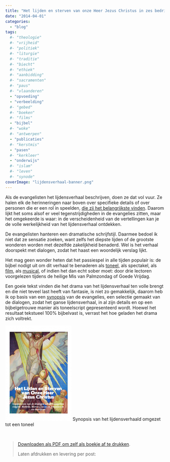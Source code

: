 ```yaml
---
title: "Het lijden en sterven van onze Heer Jezus Christus in zes bedrijven"
date: "2014-04-01"
categories: 
  - "blog"
tags:
  #- "theologie"
  #- "vrijheid"
  #- "politiek"
  #- "liturgie"
  #- "traditie"
  #- "biecht"
  #- "ethiek"
  #- "aanbidding"
  #- "sacramenten"
  #- "paus"
  #- "vlaanderen"
  - "opvoeding"
  - "verbeelding"
  #- "gebed"
  #- "boeken"
  #- "films"
  - "bijbel"
  #- "woke"
  #- "antwerpen"
  - "publicaties"
  #- "kerstmis"
  - "pasen"
  #- "kerkleer"
  - "onderwijs"
  #- "islam"
  #- "leven"
  #- "synode"
coverImage: "lijdensverhaal-banner.png"
---
```


Als de evangelisten het lijdensverhaal beschrijven, doen ze dat vol vuur. Ze halen elk de herinneringen naar boven over specifieke details of over personen die er een rol in speelden, [die zij het belangrijkste vinden](http://www.ncregister.com/blog/jimmy-akin/what-did-the-gospel-writers-know/ "What did the Gospel writers know?"). Daarom lijkt het soms alsof er veel tegenstrijdigheden in de evangelies zitten, maar het omgekeerde is waar: in de verscheidenheid van de vertellingen kan je de volle werkelijkheid van het lijdensverhaal ontdekken.

De evangelisten hanteren een dramatische schrijfstijl. Daarmee bedoel ik niet dat ze sensatie zoeken, want zelfs het diepste lijden of de grootste wonderen worden met dezelfde zakelijkheid benaderd. Wel is het verhaal doorspekt met dialogen, zodat het haast een woordelijk verslag lijkt.

Het mag geen wonder heten dat het passiespel in alle tijden populair is: de bijbel nodigt uit om dit verhaal te benaderen als [toneel](http://nl.wikipedia.org/wiki/Passiespel "Passiespelen"), als spectakel, als [film](http://nl.wikipedia.org/wiki/The_Passion_of_the_Christ "The passion of the Christ"), als [musical](http://nl.wikipedia.org/wiki/Jesus_Christ_Superstar_(musical) "Jezus Christ Superstar"), of indien het dan echt sober moet: door drie lectoren voorgelezen tijdens de heilige Mis van Palmzondag of Goede Vrijdag.

Een goeie tekst vinden die het drama van het lijdensverhaal ten volle brengt en die niet teveel last heeft van fantasie, is niet zo gemakkelijk, daarom heb ik op basis van een [synopsis](http://noemewv.nl/Bijbel/Lijdensynopsis.htm "Lijdensverhalen van de vier evangelisten naast elkaar (Synopsis)") van de evangelies, een selectie gemaakt van de dialogen, zodat het ganse lijdensverhaal, in al zijn details en op een bijbelgetrouwe manier als toneelscript gepresenteerd wordt. Hoewel het resultaat tekstueel 100% bijbelvast is, verrast het hoe geladen het drama zich voltrekt.

[![](images/synopsis-van-het-lijdensverhaal-in-toneelvorm.pdf-209x300.png)](/portfolio/lijdensverhaal/) Synopsis van het lijdensverhaald omgezet tot een toneel

 

> [Downloaden als PDF om zelf als boekje af te drukken](/portfolio/lijdensverhaal/).
> 
> Laten afdrukken en levering per post:
> 
> 
